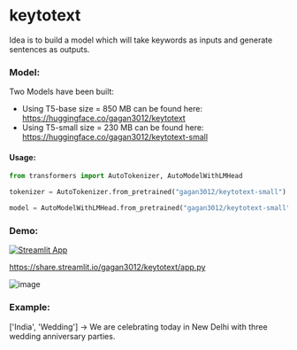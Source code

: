 # keytotext

Idea is to build a model which will take keywords as inputs and generate sentences as outputs. 

### Model:

Two Models have been built: 

- Using T5-base size = 850 MB can be found here: https://huggingface.co/gagan3012/keytotext
- Using T5-small size = 230 MB can be found here: https://huggingface.co/gagan3012/keytotext-small

#### Usage:

```python
from transformers import AutoTokenizer, AutoModelWithLMHead

tokenizer = AutoTokenizer.from_pretrained("gagan3012/keytotext-small")

model = AutoModelWithLMHead.from_pretrained("gagan3012/keytotext-small")
```

### Demo:

[![Streamlit App](https://static.streamlit.io/badges/streamlit_badge_black_white.svg)](https://share.streamlit.io/gagan3012/keytotext/app.py)

https://share.streamlit.io/gagan3012/keytotext/app.py

![image](https://user-images.githubusercontent.com/49101362/110660053-3b20fe80-81d4-11eb-9275-ba402134e8d9.png)


### Example: 

['India', 'Wedding']  -> We are celebrating today in New Delhi with three wedding anniversary parties.
